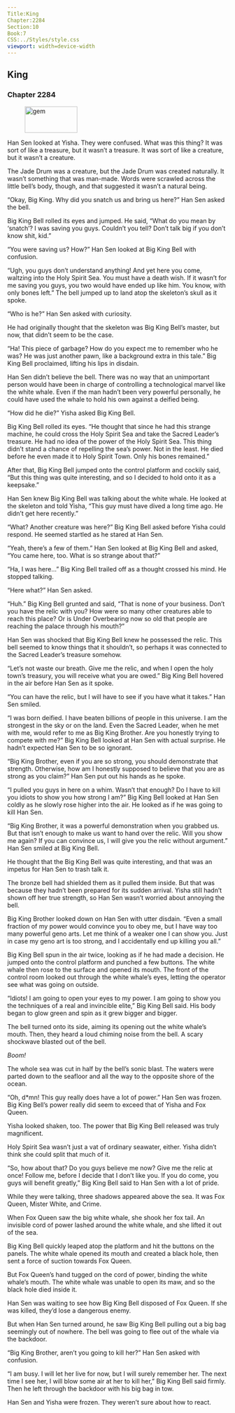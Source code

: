 ```yaml
---
Title:King 
Chapter:2284 
Section:10 
Book:7 
CSS:../Styles/style.css 
viewport: width=device-width
---
```

  
## King
### Chapter 2284
  
<figure>
	<img src="../Images/gem.gif" alt="gem" id="gem" width="120" height="60" />
</figure>
  

  
Han Sen looked at Yisha. They were confused. What was this thing? It was sort of like a treasure, but it wasn’t a treasure. It was sort of like a creature, but it wasn’t a creature.

The Jade Drum was a creature, but the Jade Drum was created naturally. It wasn’t something that was man-made. Words were scrawled across the little bell’s body, though, and that suggested it wasn’t a natural being.

“Okay, Big King. Why did you snatch us and bring us here?” Han Sen asked the bell.

Big King Bell rolled its eyes and jumped. He said, “What do you mean by ‘snatch’? I was saving you guys. Couldn’t you tell? Don’t talk big if you don’t know shit, kid.”

“You were saving us? How?” Han Sen looked at Big King Bell with confusion.

“Ugh, you guys don’t understand anything! And yet here you come, waltzing into the Holy Spirit Sea. You must have a death wish. If it wasn’t for me saving you guys, you two would have ended up like him. You know, with only bones left.” The bell jumped up to land atop the skeleton’s skull as it spoke.

“Who is he?” Han Sen asked with curiosity.

He had originally thought that the skeleton was Big King Bell’s master, but now, that didn’t seem to be the case.

“Ha! This piece of garbage? How do you expect me to remember who he was? He was just another pawn, like a background extra in this tale.” Big King Bell proclaimed, lifting his lips in disdain.

Han Sen didn’t believe the bell. There was no way that an unimportant person would have been in charge of controlling a technological marvel like the white whale. Even if the man hadn’t been very powerful personally, he could have used the whale to hold his own against a deified being.

“How did he die?” Yisha asked Big King Bell.

Big King Bell rolled its eyes. “He thought that since he had this strange machine, he could cross the Holy Spirit Sea and take the Sacred Leader’s treasure. He had no idea of the power of the Holy Spirit Sea. This thing didn’t stand a chance of repelling the sea’s power. Not in the least. He died before he even made it to Holy Spirit Town. Only his bones remained.”

After that, Big King Bell jumped onto the control platform and cockily said, “But this thing was quite interesting, and so I decided to hold onto it as a keepsake.”

Han Sen knew Big King Bell was talking about the white whale. He looked at the skeleton and told Yisha, “This guy must have dived a long time ago. He didn’t get here recently.”

“What? Another creature was here?” Big King Bell asked before Yisha could respond. He seemed startled as he stared at Han Sen.

“Yeah, there’s a few of them.” Han Sen looked at Big King Bell and asked, “You came here, too. What is so strange about that?”

“Ha, I was here…” Big King Bell trailed off as a thought crossed his mind. He stopped talking.

“Here what?” Han Sen asked.

“Huh.” Big King Bell grunted and said, “That is none of your business. Don’t you have the relic with you? How were so many other creatures able to reach this place? Or is Under Overbearing now so old that people are reaching the palace through his mouth?”

Han Sen was shocked that Big King Bell knew he possessed the relic. This bell seemed to know things that it shouldn’t, so perhaps it was connected to the Sacred Leader’s treasure somehow.

“Let’s not waste our breath. Give me the relic, and when I open the holy town’s treasury, you will receive what you are owed.” Big King Bell hovered in the air before Han Sen as it spoke.

“You can have the relic, but I will have to see if you have what it takes.” Han Sen smiled.

“I was born deified. I have beaten billions of people in this universe. I am the strongest in the sky or on the land. Even the Sacred Leader, when he met with me, would refer to me as Big King Brother. Are you honestly trying to compete with me?” Big King Bell looked at Han Sen with actual surprise. He hadn’t expected Han Sen to be so ignorant.

“Big King Brother, even if you are so strong, you should demonstrate that strength. Otherwise, how am I honestly supposed to believe that you are as strong as you claim?” Han Sen put out his hands as he spoke.

“I pulled you guys in here on a whim. Wasn’t that enough? Do I have to kill you idiots to show you how strong I am?” Big King Bell looked at Han Sen coldly as he slowly rose higher into the air. He looked as if he was going to kill Han Sen.

“Big King Brother, it was a powerful demonstration when you grabbed us. But that isn’t enough to make us want to hand over the relic. Will you show me again? If you can convince us, I will give you the relic without argument.” Han Sen smiled at Big King Bell.

He thought that the Big King Bell was quite interesting, and that was an impetus for Han Sen to trash talk it.

The bronze bell had shielded them as it pulled them inside. But that was because they hadn’t been prepared for its sudden arrival. Yisha still hadn’t shown off her true strength, so Han Sen wasn’t worried about annoying the bell.

Big King Brother looked down on Han Sen with utter disdain. “Even a small fraction of my power would convince you to obey me, but I have way too many powerful geno arts. Let me think of a weaker one I can show you. Just in case my geno art is too strong, and I accidentally end up killing you all.”

Big King Bell spun in the air twice, looking as if he had made a decision. He jumped onto the control platform and punched a few buttons. The white whale then rose to the surface and opened its mouth. The front of the control room looked out through the white whale’s eyes, letting the operator see what was going on outside.

“Idiots! I am going to open your eyes to my power. I am going to show you the techniques of a real and invincible elite,” Big King Bell said. His body began to glow green and spin as it grew bigger and bigger.

The bell turned onto its side, aiming its opening out the white whale’s mouth. Then, they heard a loud chiming noise from the bell. A scary shockwave blasted out of the bell.

*Boom!*

The whole sea was cut in half by the bell’s sonic blast. The waters were parted down to the seafloor and all the way to the opposite shore of the ocean.

“Oh, d*mn! This guy really does have a lot of power.” Han Sen was frozen. Big King Bell’s power really did seem to exceed that of Yisha and Fox Queen.

Yisha looked shaken, too. The power that Big King Bell released was truly magnificent.

Holy Spirit Sea wasn’t just a vat of ordinary seawater, either. Yisha didn’t think she could split that much of it.

“So, how about that? Do you guys believe me now? Give me the relic at once! Follow me, before I decide that I don’t like you. If you do come, you guys will benefit greatly,” Big King Bell said to Han Sen with a lot of pride.

While they were talking, three shadows appeared above the sea. It was Fox Queen, Mister White, and Crime.

When Fox Queen saw the big white whale, she shook her fox tail. An invisible cord of power lashed around the white whale, and she lifted it out of the sea.

Big King Bell quickly leaped atop the platform and hit the buttons on the panels. The white whale opened its mouth and created a black hole, then sent a force of suction towards Fox Queen.

But Fox Queen’s hand tugged on the cord of power, binding the white whale’s mouth. The white whale was unable to open its maw, and so the black hole died inside it.

Han Sen was waiting to see how Big King Bell disposed of Fox Queen. If she was killed, they’d lose a dangerous enemy.

But when Han Sen turned around, he saw Big King Bell pulling out a big bag seemingly out of nowhere. The bell was going to flee out of the whale via the backdoor.

“Big King Brother, aren’t you going to kill her?” Han Sen asked with confusion.

“I am busy. I will let her live for now, but I will surely remember her. The next time I see her, I will blow some air at her to kill her,” Big King Bell said firmly. Then he left through the backdoor with his big bag in tow.

Han Sen and Yisha were frozen. They weren’t sure about how to react.